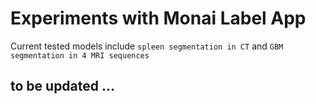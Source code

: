 # Experiments with Monai Label App
Current tested models include `spleen segmentation in CT` and `GBM segmentation in 4 MRI sequences`
## to be updated ...

